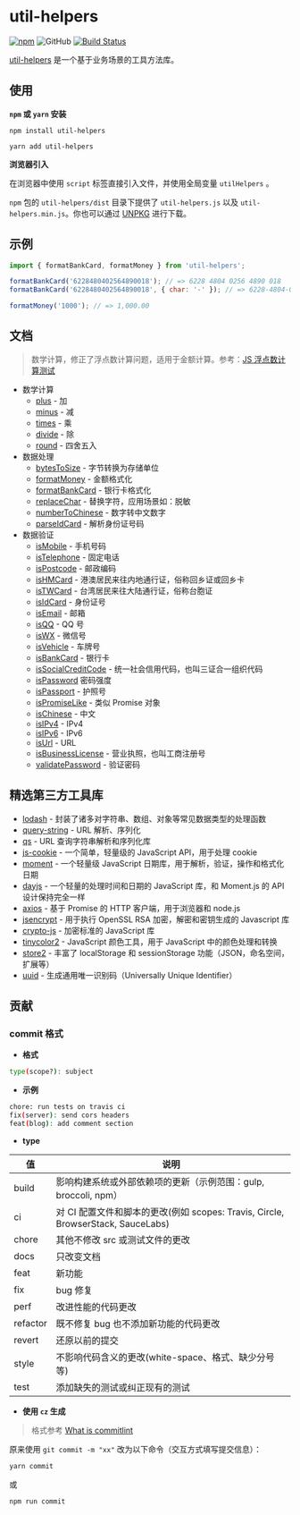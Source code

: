 # util-helpers

[![npm][npm]][npm-url] ![GitHub](https://img.shields.io/github/license/doly-dev/util-helpers.svg) [![Build Status](https://travis-ci.org/doly-dev/util-helpers.svg?branch=master)](https://travis-ci.org/doly-dev/util-helpers)

[util-helpers](https://doly-dev.github.io/util-helpers/index.html) 是一个基于业务场景的工具方法库。

## 使用

**`npm` 或 `yarn` 安装**

```shell
npm install util-helpers
```

```shell
yarn add util-helpers
```

**浏览器引入**

在浏览器中使用 `script` 标签直接引入文件，并使用全局变量 `utilHelpers` 。

`npm` 包的 `util-helpers/dist` 目录下提供了 `util-helpers.js` 以及 `util-helpers.min.js`。你也可以通过 [UNPKG](https://unpkg.com/util-helpers@latest/dist/) 进行下载。

## 示例

```javascript
import { formatBankCard, formatMoney } from 'util-helpers';

formatBankCard('6228480402564890018'); // => 6228 4804 0256 4890 018
formatBankCard('6228480402564890018', { char: '-' }); // => 6228-4804-0256-4890-018

formatMoney('1000'); // => 1,000.00
```

## 文档

> 数学计算，修正了浮点数计算问题，适用于金额计算。参考：[JS 浮点数计算测试](https://2zbuy.csb.app/)

- 数学计算
  - [plus](https://doly-dev.github.io/util-helpers/module-Math.html#.plus) - 加
  - [minus](https://doly-dev.github.io/util-helpers/module-Math.html#.minus) - 减
  - [times](https://doly-dev.github.io/util-helpers/module-Math.html#.times) - 乘
  - [divide](https://doly-dev.github.io/util-helpers/module-Math.html#.divide) - 除
  - [round](https://doly-dev.github.io/util-helpers/module-Math.html#.round) - 四舍五入
- 数据处理
  - [bytesToSize](https://doly-dev.github.io/util-helpers/module-Processor.html#.bytesToSize) - 字节转换为存储单位
  - [formatMoney](https://doly-dev.github.io/util-helpers/module-Processor.html#.formatMoney) - 金额格式化
  - [formatBankCard](https://doly-dev.github.io/util-helpers/module-Processor.html#.formatBankCard) - 银行卡格式化
  - [replaceChar](https://doly-dev.github.io/util-helpers/module-Processor.html#.replaceChar) - 替换字符，应用场景如：脱敏
  - [numberToChinese](https://doly-dev.github.io/util-helpers/module-Processor.html#.numberToChinese) - 数字转中文数字
  - [parseIdCard](https://doly-dev.github.io/util-helpers/module-Processor.html#.parseIdCard) - 解析身份证号码
- 数据验证
  - [isMobile](https://doly-dev.github.io/util-helpers/module-Validator.html#.isMobile) - 手机号码
  - [isTelephone](https://doly-dev.github.io/util-helpers/module-Validator.html#.isTelephone) - 固定电话
  - [isPostcode](https://doly-dev.github.io/util-helpers/module-Validator.html#.isPostcode) - 邮政编码
  - [isHMCard](https://doly-dev.github.io/util-helpers/module-Validator.html#.isHMCard) - 港澳居民来往内地通行证，俗称回乡证或回乡卡
  - [isTWCard](https://doly-dev.github.io/util-helpers/module-Validator.html#.isTWCard) - 台湾居民来往大陆通行证，俗称台胞证
  - [isIdCard](https://doly-dev.github.io/util-helpers/module-Validator.html#.isIdCard) - 身份证号
  - [isEmail](https://doly-dev.github.io/util-helpers/module-Validator.html#.isEmail) - 邮箱
  - [isQQ](https://doly-dev.github.io/util-helpers/module-Validator.html#.isQQ) - QQ 号
  - [isWX](https://doly-dev.github.io/util-helpers/module-Validator.html#.isWX) - 微信号
  - [isVehicle](https://doly-dev.github.io/util-helpers/module-Validator.html#.isVehicle) - 车牌号
  - [isBankCard](https://doly-dev.github.io/util-helpers/module-Validator.html#.isBankCard) - 银行卡
  - [isSocialCreditCode](https://doly-dev.github.io/util-helpers/module-Validator.html#.isSocialCreditCode) - 统一社会信用代码，也叫三证合一组织代码
  - [isPassword](https://doly-dev.github.io/util-helpers/module-Validator.html#.isPassword) 密码强度
  - [isPassport](https://doly-dev.github.io/util-helpers/module-Validator.html#.isPassport) - 护照号
  - [isPromiseLike](https://doly-dev.github.io/util-helpers/module-Validator.html#.isPromiseLike) - 类似 Promise 对象
  - [isChinese](https://doly-dev.github.io/util-helpers/module-Validator.html#.isChinese) - 中文
  - [isIPv4](https://doly-dev.github.io/util-helpers/module-Validator.html#.isIPv4) - IPv4
  - [isIPv6](https://doly-dev.github.io/util-helpers/module-Validator.html#.isIPv6) - IPv6
  - [isUrl](https://doly-dev.github.io/util-helpers/module-Validator.html#.isUrl) - URL
  - [isBusinessLicense](https://doly-dev.github.io/util-helpers/module-Validator.html#.isBusinessLicense) - 营业执照，也叫工商注册号
  - [validatePassword](https://doly-dev.github.io/util-helpers/module-Validator.html#.validatePassword) - 验证密码

## 精选第三方工具库

- [lodash] - 封装了诸多对字符串、数组、对象等常见数据类型的处理函数
- [query-string] - URL 解析、序列化
- [qs] - URL 查询字符串解析和序列化库
- [js-cookie] - 一个简单，轻量级的 JavaScript API，用于处理 cookie
- [moment] - 一个轻量级 JavaScript 日期库，用于解析，验证，操作和格式化日期
- [dayjs] - 一个轻量的处理时间和日期的 JavaScript 库，和 Moment.js 的 API 设计保持完全一样
- [axios] - 基于 Promise 的 HTTP 客户端，用于浏览器和 node.js
- [jsencrypt] - 用于执行 OpenSSL RSA 加密，解密和密钥生成的 Javascript 库
- [crypto-js] - 加密标准的 JavaScript 库
- [tinycolor2] - JavaScript 颜色工具，用于 JavaScript 中的颜色处理和转换
- [store2] - 丰富了 localStorage 和 sessionStorage 功能（JSON，命名空间，扩展等）
- [uuid] - 生成通用唯一识别码（Universally Unique Identifier）

## 贡献

### commit 格式

- **格式**

```bash
type(scope?): subject
```

- **示例**

```bash
chore: run tests on travis ci
fix(server): send cors headers
feat(blog): add comment section
```

- **type**

| 值       | 说明                                                                             |
| -------- | -------------------------------------------------------------------------------- |
| build    | 影响构建系统或外部依赖项的更新（示例范围：gulp, broccoli, npm）                  |
| ci       | 对 CI 配置文件和脚本的更改(例如 scopes: Travis, Circle, BrowserStack, SauceLabs) |
| chore    | 其他不修改 src 或测试文件的更改                                                  |
| docs     | 只改变文档                                                                       |
| feat     | 新功能                                                                           |
| fix      | bug 修复                                                                         |
| perf     | 改进性能的代码更改                                                               |
| refactor | 既不修复 bug 也不添加新功能的代码更改                                            |
| revert   | 还原以前的提交                                                                   |
| style    | 不影响代码含义的更改(white-space、格式、缺少分号等)                              |
| test     | 添加缺失的测试或纠正现有的测试                                                   |

- **使用 `cz` 生成**

> 格式参考 [What is commitlint]

原来使用 `git commit -m "xx"` 改为以下命令（交互方式填写提交信息）：

```bash
yarn commit
```

或

```bash
npm run commit
```

[lodash]: https://www.npmjs.com/package/lodash
[query-string]: https://www.npmjs.com/package/query-string
[qs]: https://www.npmjs.com/package/qs
[js-cookie]: https://www.npmjs.com/package/js-cookie
[moment]: https://www.npmjs.com/package/moment
[dayjs]: https://www.npmjs.com/package/dayjs
[axios]: https://www.npmjs.com/package/axios
[jsencrypt]: https://www.npmjs.com/package/jsencrypt
[crypto-js]: https://www.npmjs.com/package/crypto-js
[tinycolor2]: https://www.npmjs.com/package/tinycolor2
[store2]: https://www.npmjs.com/package/store2
[uuid]: https://www.npmjs.com/package/uuid
[npm]: https://img.shields.io/npm/v/util-helpers.svg
[npm-url]: https://npmjs.com/package/util-helpers
[what is commitlint]: https://github.com/conventional-changelog/commitlint#what-is-commitlint
